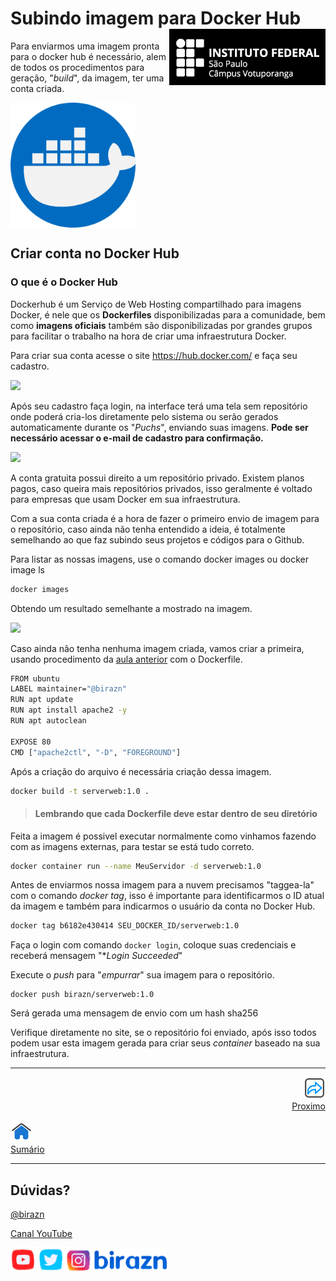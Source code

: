 # Subindo imagem para Docker Hub <img align="right" src="../img/vtp_ifsp-pb.png" width="250">

Para enviarmos uma imagem pronta para o docker hub é necessário, alem de todos os procedimentos para geração, "*build*", da imagem, ter uma conta criada.

<img align="center" src="../img/docker.png" width="200" />

## Criar conta no Docker Hub

### O que é o Docker Hub

Dockerhub é um Serviço de Web Hosting compartilhado para imagens Docker, é nele que os **Dockerfiles** disponibilizadas para a comunidade, bem como **imagens oficiais** também são disponibilizadas por grandes grupos para facilitar o trabalho na hora de criar uma infraestrutura Docker.

Para criar sua conta acesse o site https://hub.docker.com/ e faça seu cadastro.

![](/home/birazn/Dropbox/IFSP-Votuporanga/Aulas/Superior/BSI/IDSS5/IDS-IFSPVTP/img/dockerhub-tela.png)

Após seu cadastro faça login, na interface terá uma tela sem repositório onde poderá cria-los diretamente pelo sistema ou serão gerados automaticamente durante os "*Puchs*", enviando suas imagens. **Pode ser necessário acessar o e-mail de cadastro para confirmação.**

<img src="/home/birazn/Dropbox/IFSP-Votuporanga/Aulas/Superior/BSI/IDSS5/IDS-IFSPVTP/img/dockerhub-repositorio.png"  />

A conta gratuita possui direito a um repositório privado. Existem planos pagos, caso queira mais repositórios privados, isso geralmente é voltado para empresas que usam Docker em sua infraestrutura.

Com a sua conta criada é a hora de fazer o primeiro envio de imagem para o repositório, caso ainda não tenha entendido a ideia, é totalmente semelhando ao que faz subindo seus projetos e códigos para o Github.

Para listar as nossas imagens, use o comando docker images ou docker image ls

```bash
docker images
```

Obtendo um resultado semelhante a mostrado na imagem.

![](/home/birazn/Dropbox/IFSP-Votuporanga/Aulas/Superior/BSI/IDSS5/IDS-IFSPVTP/img/DockerImages.jpg)

Caso ainda não tenha nenhuma imagem criada, vamos criar a primeira, usando procedimento da [aula anterior](https://github.com/birazn/IDS-IFSPVTP/blob/master/Aulas/011-Primeiro_Dockerfile.md) com o Dockerfile.

```bash
FROM ubuntu
LABEL maintainer="@birazn"
RUN apt update
RUN apt install apache2 -y
RUN apt autoclean

EXPOSE 80
CMD ["apache2ctl", "-D", "FOREGROUND"]
```

Após a criação do arquivo é necessária criação dessa imagem.

```bash
docker build -t serverweb:1.0 .
```

> #### Lembrando que cada Dockerfile deve estar dentro de seu diretório

Feita a imagem é possivel executar normalmente como vinhamos fazendo com as imagens externas, para testar se está tudo correto.

```bash
docker container run --name MeuServidor -d serverweb:1.0
```

Antes de enviarmos nossa imagem para a nuvem precisamos "taggea-la" com o comando *docker tag*, isso é importante para identificarmos o ID atual da imagem e também para indicarmos o usuário da conta no Docker Hub.

```bash
docker tag b6182e430414 SEU_DOCKER_ID/serverweb:1.0
```

Faça o login com comando `docker login`, coloque suas credenciais e receberá mensagem "**Login Succeeded*"

Execute o *push* para "*empurrar*" sua imagem para o repositório.

```
docker push birazn/serverweb:1.0
```

Será gerada uma mensagem de envio com um hash sha256

Verifique diretamente no site, se o repositório foi enviado, após isso todos podem usar esta imagem gerada para criar seus *container* baseado na sua infraestrutura.

---
<p align="right">
  <a href="#">
     <img title="#" src="../img/seta-para-frente.png" width="35" />
  <br>
  Proximo
  </a>
</p> 

<p align="left">
<a href="https://github.com/birazn/IDS-IFSPVTP#sumário">
    <img src="../img/casa.png" width="35" />
  <br>
  Sumário
</a>
</p>

---

## Dúvidas?

[@birazn](https://www.instagram.com/birazn)

[Canal YouTube](https://www.youtube.com/birazn)

<img src="../img/birazn-social.png" width="250"/>